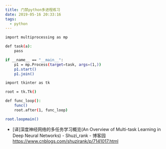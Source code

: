 ```yaml
---
title: 门禁python多进程练习
date: 2019-05-16 20:33:16
tags:
  - python
---
```



``` bash
import multiprocessing as mp

def task(a):
    pass

if __name__ == "__main__":
    p1 = mp.Process(target=task, args=(1,))
    p1.start()
    p1.join()
```







``` bash
import tkinter as tk

root = tk.Tk()

def func_loop():
    func()
    root.after(1, func_loop)

root.loopmain()
```


* [译]深度神经网络的多任务学习概览(An Overview of Multi-task Learning in Deep Neural Networks) - Shuzi_rank - 博客园 </br>https://www.cnblogs.com/shuzirank/p/7141017.html